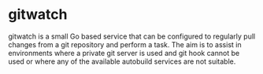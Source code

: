 # gitwatch

gitwatch is a small Go based service that can be configured to regularly pull changes from a git repository and perform a task. The aim is to assist in environments where a private git server is used and git hook cannot be used or where any of the available autobuild services are not suitable.